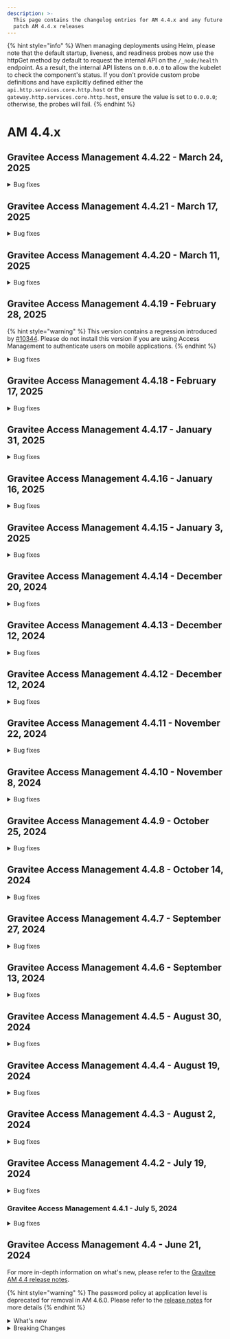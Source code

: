 ```yaml
---
description: >-
  This page contains the changelog entries for AM 4.4.x and any future minor or
  patch AM 4.4.x releases
---
```


{% hint style="info" %}
When managing deployments using Helm, please note that the default startup, liveness, and readiness probes now use the httpGet method by default to request the internal API on the `/_node/health` endpoint. As a result, the internal API listens on `0.0.0.0` to allow the kubelet to check the component's status. If you don't provide custom probe definitions and have explicitly defined either the `api.http.services.core.http.host` or the `gateway.http.services.core.http.host`, ensure the value is set to `0.0.0.0`; otherwise, the probes will fail.
{% endhint %}

# AM 4.4.x

## Gravitee Access Management 4.4.22 - March 24, 2025

<details>

<summary>Bug fixes</summary>


* Upgrade the SAML IdentityProvider plugin


</details>


## Gravitee Access Management 4.4.21 - March 17, 2025

<details>

<summary>Bug fixes</summary>

**Gateway**

* MFA Challenge policy doesn't work when multiple redirect_uri are declared [#10407](https://github.com/gravitee-io/issues/issues/10407)
* Authentication fails when MFA Challenge policy is used [#10421](https://github.com/gravitee-io/issues/issues/10421)







</details>


## Gravitee Access Management 4.4.20 - March 11, 2025

<details>

<summary>Bug fixes</summary>

**Gateway**

* RememberDevice issue with uBlock [#10388](https://github.com/gravitee-io/issues/issues/10388)
* Fix regression on redirect URL [#10404](https://github.com/gravitee-io/issues/issues/10404)







</details>


## Gravitee Access Management 4.4.19 - February 28, 2025

{% hint style="warning" %}
This version contains a regression introduced by [#10344](https://github.com/gravitee-io/issues/issues/10344).
Please do not install this version if you are using Access Management to authenticate users on mobile applications.
{% endhint %}


<details>

<summary>Bug fixes</summary>

**Gateway**

* Redirect URL not whitelisted [#10344](https://github.com/gravitee-io/issues/issues/10344)
* Improve memory usage of Gateway [#10366](https://github.com/gravitee-io/issues/issues/10366)

**Management API**

* Remove default baseURL for loadPreAuthUserResource in HttpIdentityProvider [#10361](https://github.com/gravitee-io/issues/issues/10361)



**Other**

* Error with MFA (/resetPassword page) [#10341](https://github.com/gravitee-io/issues/issues/10341)
* [AM][4.4.11] French language in email not working  [#10349](https://github.com/gravitee-io/issues/issues/10349)
* Lors d'une redemande d'OPT, même OTP [#10374](https://github.com/gravitee-io/issues/issues/10374)

</details>


## Gravitee Access Management 4.4.18 - February 17, 2025

<details>

<summary>Bug fixes</summary>

**Gateway**

* Update AM documentation and OpenAPI spec [#10299](https://github.com/gravitee-io/issues/issues/10299)
* [CIBA] Http Authentication Device Notifier hide some scope [#10309](https://github.com/gravitee-io/issues/issues/10309)
* No logs from InvalidGrantException in the Audits in the UI [#10313](https://github.com/gravitee-io/issues/issues/10313)
* No logs from InvalidGrantException in the Audits in the UI [#10314](https://github.com/gravitee-io/issues/issues/10314)
* Error with MFA (Stuck in a Loop) [#10317](https://github.com/gravitee-io/issues/issues/10317)







</details>


## Gravitee Access Management 4.4.17 - January 31, 2025

<details>

<summary>Bug fixes</summary>

**Gateway**

* [Backport-4.4] oauth2 response strict mode [#10318](https://github.com/gravitee-io/issues/issues/10318)





**Other**

* Double quote prevent HTTP Provider to authenticate [#10277](https://github.com/gravitee-io/issues/issues/10277)

</details>


## Gravitee Access Management 4.4.16 - January 16, 2025

<details>

<summary>Bug fixes</summary>

**Gateway**

* Access token is generated from refresh token of deactivated user [#10258](https://github.com/gravitee-io/issues/issues/10258)



**Console**

* Bug Affichage : Administrative Roles box list illisible.  [#10256](https://github.com/gravitee-io/issues/issues/10256)
* Audit log details differ between roles [#10266](https://github.com/gravitee-io/issues/issues/10266)

**Other**

* Unable to update any reporters on domain and organisation level [#10259](https://github.com/gravitee-io/issues/issues/10259)

</details>


## Gravitee Access Management 4.4.15 - January 3, 2025

<details>

<summary>Bug fixes</summary>





**Console**

* Can't configure new SSO IDP or modify existing one [#10251](https://github.com/gravitee-io/issues/issues/10251)



</details>


## Gravitee Access Management 4.4.14 - December 20, 2024

<details>

<summary>Bug fixes</summary>







**Other**

* Certificates description on the right of the page refers to identity providers [#10201](https://github.com/gravitee-io/issues/issues/10201)

</details>


## Gravitee Access Management 4.4.13 - December 12, 2024

<details>

<summary>Bug fixes</summary>







**Other**

* Resize the client field for OAuth2 scope repository record [#10239](https://github.com/gravitee-io/issues/issues/10239)

</details>


## Gravitee Access Management 4.4.12 - December 12, 2024

<details>

<summary>Bug fixes</summary>

**Gateway**

* SMSFactorProvider - Invalid phone number [#10193](https://github.com/gravitee-io/issues/issues/10193)



**Console**

* Able to create Kafka reporter without Bootstrap server and Topic [#10156](https://github.com/gravitee-io/issues/issues/10156)

**Other**

* SlowQuery (asSorted) + Index non utilisé [#10194](https://github.com/gravitee-io/issues/issues/10194)
* Issue using LDAP Provider 2.1.0 (Operational attribute from LDAP) [#10229](https://github.com/gravitee-io/issues/issues/10229)

</details>


## Gravitee Access Management 4.4.11 - November 22, 2024

<details>

<summary>Bug fixes</summary>

**Gateway**

* Users are returned randomly via SCIM [#10147](https://github.com/gravitee-io/issues/issues/10147)
* Using the /introspect endpoint with a bearer token does not work in 4.4.9 [#10166](https://github.com/gravitee-io/issues/issues/10166)





**Other**

* Improve WebAuthn Credential search indexes [#10165](https://github.com/gravitee-io/issues/issues/10165)

</details>


## Gravitee Access Management 4.4.10 - November 8, 2024

<details>

<summary>Bug fixes</summary>



**Management API**

* Able to create a admin service user via the create domain user endpoint [#10127](https://github.com/gravitee-io/issues/issues/10127)
* System reporter can be deleted via API [#10155](https://github.com/gravitee-io/issues/issues/10155)





</details>


## Gravitee Access Management 4.4.9 - October 25, 2024

<details>

<summary>Bug fixes</summary>

**Gateway**

* why does "Skip MFA enrollment" also skips MFA validation on login [#10086](https://github.com/gravitee-io/issues/issues/10086)





**Other**

* /sendChallenge returns status code 0 [#10097](https://github.com/gravitee-io/issues/issues/10097)
* Original access token out of an OpenID federation is not able to be used for the mapping into the ID token going back to the application [#10104](https://github.com/gravitee-io/issues/issues/10104)
* Gravitee AM SAML not working [#10106](https://github.com/gravitee-io/issues/issues/10106)
* Error message on IP filtering policy always returns remote address [#10108](https://github.com/gravitee-io/issues/issues/10108)

</details>


## Gravitee Access Management 4.4.8 - October 14, 2024

<details>

<summary>Bug fixes</summary>

**Gateway**

* Able to update username using a blank space [#10015](https://github.com/gravitee-io/issues/issues/10015)
* AM Refresh token active set to false [#10065](https://github.com/gravitee-io/issues/issues/10065)
* The "path" parameter for SCIM patch requests does not function as expected [#10073](https://github.com/gravitee-io/issues/issues/10073)
* AM upgrade from 4.1.20 to 4.1.31 lead to 200% CPU on MongoDb cluster [#10084](https://github.com/gravitee-io/issues/issues/10084)
* Password rules not displayed in the registration confirmation webpage [#10089](https://github.com/gravitee-io/issues/issues/10089)







</details>


## Gravitee Access Management 4.4.7 - September 27, 2024

<details>

<summary>Bug fixes</summary>

**Gateway**

* Validate policy message double encoded [#9920](https://github.com/gravitee-io/issues/issues/9920)
* Introduce option to adapt the create App behaviour [#10024](https://github.com/gravitee-io/issues/issues/10024)
* MFA - initialisation of the phone field for the SMS factor [#10030](https://github.com/gravitee-io/issues/issues/10030)
* FingerprintJs is not called in the confirmRegistration/resetPassword page for auto login [#10031](https://github.com/gravitee-io/issues/issues/10031)
* Post logout redirection does not work properly. [#10038](https://github.com/gravitee-io/issues/issues/10038)



**Console**

* Password Policy - expiration date limited to 64 [#10028](https://github.com/gravitee-io/issues/issues/10028)

**Other**

* SAML IDP can't validate finalize authentication [#10042](https://github.com/gravitee-io/issues/issues/10042)

</details>


## Gravitee Access Management 4.4.6 - September 13, 2024

<details>

<summary>Bug fixes</summary>

**Gateway**

* Keeping query-params after the validate request policy has been triggered [#9907](https://github.com/gravitee-io/issues/issues/9907)
* Token mapper - user rolesPermissions are missing [#9918](https://github.com/gravitee-io/issues/issues/9918)
* Windows Hello issue registering webauthn [#9964](https://github.com/gravitee-io/issues/issues/9964)
* HTTP Factor Resource Error [#9988](https://github.com/gravitee-io/issues/issues/9988)
* MFA - missing Enrolled Factor in the Thymeleaf context [#9990](https://github.com/gravitee-io/issues/issues/9990)
* [AM][4.4.5] Orange plugin cannot be used for SMS MFA [#9997](https://github.com/gravitee-io/issues/issues/9997)
* Regression on OTP and France Connect Plugin  [#10000](https://github.com/gravitee-io/issues/issues/10000)
* Unable to login with Azure AD Provider [#10006](https://github.com/gravitee-io/issues/issues/10006)



**Console**

* Federated IdP - Domain Whitelist description is wrong during creation [#10002](https://github.com/gravitee-io/issues/issues/10002)

**Other**

* Possible to set empty Redirect URI on app [#9987](https://github.com/gravitee-io/issues/issues/9987)

</details>


## Gravitee Access Management 4.4.5 - August 30, 2024

<details>

<summary>Bug fixes</summary>

**Gateway**

* Bot detection plugin error [#9909](https://github.com/gravitee-io/issues/issues/9909)
* Windows Hello issue registering webauthn [#9964](https://github.com/gravitee-io/issues/issues/9964)

**Management API**

* Installation collection can have more than one entry [#9403](https://github.com/gravitee-io/issues/issues/9403)
* OAuth 2.0 - Current tokens still active when disabling an application [#9933](https://github.com/gravitee-io/issues/issues/9933)
* NPE  in filter sensitive information. [#9968](https://github.com/gravitee-io/issues/issues/9968)



**Other**

* Enable SSL using Secret Providers for AM via Kubernetes  [#9899](https://github.com/gravitee-io/issues/issues/9899)
* Error with MFA challenge policy in Registration Confirmation Flow [#9945](https://github.com/gravitee-io/issues/issues/9945)
* Make LDAP IDP non blocking [#9969](https://github.com/gravitee-io/issues/issues/9969)
* Configure the validation period for LDAP IDP [#9971](https://github.com/gravitee-io/issues/issues/9971)
* Fix connection leak on LDAP idp [#9973](https://github.com/gravitee-io/issues/issues/9973)

</details>


## Gravitee Access Management 4.4.4 - August 19, 2024

<details>

<summary>Bug fixes</summary>

**Gateway**

* Not double dash "--" in the returned code from an OAuth2 authentication flow [#9910](https://github.com/gravitee-io/issues/issues/9910)
* Secrets in responses of SSAM [#9926](https://github.com/gravitee-io/issues/issues/9926)

**Management API**

* Audits present twice during user creation [#9837](https://github.com/gravitee-io/issues/issues/9837)
* MFA - Invalid 2FA code  [#9929](https://github.com/gravitee-io/issues/issues/9929)





</details>


## Gravitee Access Management 4.4.3 - August 2, 2024

<details>

<summary>Bug fixes</summary>







**Other**

* [AM][GW] Set tl client header name behind reverse proxy through helm chart [#9874](https://github.com/gravitee-io/issues/issues/9874)
* Cannot save UserInfo Endpoint in UI - Save Button Disabled [#9879](https://github.com/gravitee-io/issues/issues/9879)
* Configuration via la console AM non prise en compte sur les gateways [#9888](https://github.com/gravitee-io/issues/issues/9888)
* MFA - weird behavior when user is going back to the previous enroll step [#9897](https://github.com/gravitee-io/issues/issues/9897)
* Error "ERR_TOO_MANY_REDIRECTS" when hide login form is enabled. [#9898](https://github.com/gravitee-io/issues/issues/9898)

</details>

## Gravitee Access Management 4.4.2 - July 19, 2024

<details>

<summary>Bug fixes</summary>

**Gateway**

* Propagate Message from Error Condition of HTTP IdP to Audit log. [#9841](https://github.com/gravitee-io/issues/issues/9841)
* Workaround to limit breaking change in 4.3 [#9862](https://github.com/gravitee-io/issues/issues/9862)
* Passwordless KO - Certificate provider is required to sign JWT [#9864](https://github.com/gravitee-io/issues/issues/9864)

**Management API**

*  Redirect to login when device credentials are deleted [#9859](https://github.com/gravitee-io/issues/issues/9859)

**Console**

* A switch has an incorrect state when revisiting page - Application Settings [#9433](https://github.com/gravitee-io/issues/issues/9433)

**Other**

* Expression language links within MFA page directing to APIM EL page [#9804](https://github.com/gravitee-io/issues/issues/9804)
* Switching between environments is broken when multiple environments linked in cockpit [#9844](https://github.com/gravitee-io/issues/issues/9844)
* "Rotate System Key" modifies application remember-device setting [#9857](https://github.com/gravitee-io/issues/issues/9857)

</details>


### Gravitee Access Management 4.4.1 - July 5, 2024 <a href="#gravitee-access-management-4.3.1-april-5-2024" id="gravitee-access-management-4.3.1-april-5-2024"></a>

<details>

<summary>Bug fixes</summary>

**Gateway**

* Fix NullPointer in OTP Factor [#9725](https://github.com/gravitee-io/issues/issues/9725)
* AM Gateway pod is not starting due to StackOverflowError [#9794](https://github.com/gravitee-io/issues/issues/9794)
* Invalid entry for auth\_flow\_ctx [#9803](https://github.com/gravitee-io/issues/issues/9803)

**Other**

* When creating user with preregistratoin, the password creation steps are skipped [#9839](https://github.com/gravitee-io/issues/issues/9839)

</details>

## Gravitee Access Management 4.4 - June 21, 2024

For more in-depth information on what's new, please refer to the [Gravitee AM 4.4 release notes](../release-notes/am-4.4.md).

{% hint style="warning" %}
The password policy at application level is deprecated for removal in AM 4.6.0. Please refer to the [release notes](../release-notes/am-4.4.md) for more details
{% endhint %}

<details>

<summary>What's new</summary>

## Service Account

At the organizational level, it is now possible to create a service account for which you can generate an access token. This makes it convenient to grant access to the Management REST API for your automation processes without relying on a real user account.

A user can also manage personal access tokens associated with their account.

## Support of mTLS authentication for OIDC provider

In addition of the `client_secret_post` and `client_secret_basic` The OpenID Connect identity provider is now capable to the OpenId provider using mutual TLS authentication.

## Force Reset Password

As password is a sensitive aspect of user account security, you now have an option to force a user to reset their password at next sign in. This help you to create an account with temporary password and request a reset password during the first user authentication.

## Password Policy at Identity Provider level

Password Policies are evolving in this new AM release to be more flexible. It is now possible to define multiple password policies at domain level and assign those policies to the Identity provider.&#x20;

## User Management

### Optional email address

Email address can be configured as optional for user profile linked to a domain.&#x20;

### Password Encoding

If you are using MongoDB or RDBMS identity providers, you have the opportunity to configure the number of rounds for the hashing algorithm used on the user password.

</details>

<details>

<summary>Breaking Changes</summary>

## Password Policies

Password Policies evolved to apply policies at IdentityProvider level.
If you are using Management REST API to provision the security domains, please note that the legacy data structure present into the Domain settings is now a dedicated resource with a new Endpoint on the REST API.
 
To create a policy at domain level, the endpoint to use is the createPasswordPolicy described in [OpenAPI specification](https://raw.githubusercontent.com/gravitee-io/gravitee-access-management/4.4.x/docs/mapi/openapi.yaml)

</details>